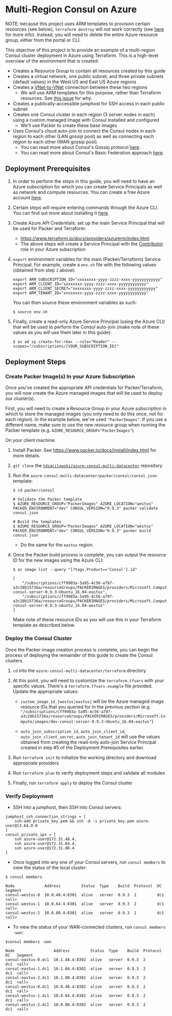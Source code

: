 # Multi-Region Consul on Azure

NOTE: because this project uses ARM templates to provision certain resources (see below), `terraform destroy` will not work correctly (see [here](https://www.terraform.io/docs/providers/azurerm/r/template_deployment.html) for more info). Instead, you will need to delete the entire Azure resource group, either from the portal or CLI.

This objective of this project is to provide an example of a multi-region Consul cluster deployment in Azure using Terraform.  This is a high-level overview of the environment that is created:

* Creates a Resource Group to contain all resources created by this guide
* Creates a virtual network, one public subnet, and three private subnets (default values) in the West US and East US Azure regions
* Creates a [VNet-to-VNet](https://docs.microsoft.com/en-us/azure/vpn-gateway/vpn-gateway-howto-vnet-vnet-resource-manager-portal) connection between these two regions
    * We will use ARM templates for this purpose, rather than Terraform resources. See [this issue](https://github.com/terraform-providers/terraform-provider-azurerm/pull/133) for why.
* Creates a publically-accessible jumphost for SSH access in each public subnet
* Creates one Consul cluster in each region (3 server nodes in each) using a custom managed image with Consul installed and configured
    * We'll use Packer to create these base images
* Uses Consul's cloud auto-join to connect the Consul nodes in each region to each other (LAN gossip pool) as well as connecting each region to each other (WAN gossip pool)
    * You can read more about Consul's Gossip protocol [here](https://www.consul.io/docs/internals/gossip.html).
    * You can read more about Consul's Basic Federation approach [here](https://www.consul.io/docs/guides/datacenters.html).

## Deployment Prerequisites

1. In order to perform the steps in this guide, you will need to have an Azure subscription for which you can create Service Principals as well as network and compute resources. You can create a free Azure account [here](https://azure.microsoft.com/en-us/free/).

2. Certain steps will require entering commands through the Azure CLI. You can find out more about installing it [here](https://docs.microsoft.com/en-us/cli/azure/install-azure-cli).

3. Create Azure API Credentials: set up the main Service Principal that will be used for Packer and Terraform:
    * https://www.terraform.io/docs/providers/azurerm/index.html
    * The above steps will create a Service Principal with the [Contributor](https://docs.microsoft.com/en-us/azure/active-directory/role-based-access-built-in-roles#contributor) role in your Azure subscription

4. `export` environment variables for the main (Packer/Terraform) Service Principal. For example, create a `env.sh` file with the following values (obtained from step `1` above):

    ```
    export ARM_SUBSCRIPTION_ID="xxxxxxxx-yyyy-zzzz-xxxx-yyyyyyyyyyyy"
    export ARM_CLIENT_ID="xxxxxxxx-yyyy-zzzz-xxxx-yyyyyyyyyyyy"
    export ARM_CLIENT_SECRET="xxxxxxxx-yyyy-zzzz-xxxx-yyyyyyyyyyyy"
    export ARM_TENANT_ID="xxxxxxxx-yyyy-zzzz-xxxx-yyyyyyyyyyyy"
    ```

    You can then source these environment variables as such:
    
    ```
    $ source env.sh
    ```

5. Finally, create a read-only Azure Service Principal (using the Azure CLI) that will be used to perform the Consul auto-join (make note of these values as you will use them later in this guide):

    ```
    $ az ad sp create-for-rbac --role="Reader" --scopes="/subscriptions/[YOUR_SUBSCRIPTION_ID]"
    ```

## Deployment Steps

### Create Packer Image(s) In your Azure Subscription

Once you've created the appropriate API credentials for Packer/Terraform, you will now create the Azure managed images that will be used to deploy our cluster(s).

First, you will need to create a Resource Group in your Azure subscription in which to store the managed images (you only need to do this once, not for each region). In the example below, we've used `"PackerImages"`. If you use a different name, make sure to use the new resource group when running the Packer template (e.g. `AZURE_RESOURCE_GROUP="PackerImages"`)

On your client machine:

1. Install Packer. See https://www.packer.io/docs/install/index.html for more details.

2. `git clone` the [`tdsacilowski/azure-consul-multi-datacenter`](https://github.com/tdsacilowski/azure-consul-multi-datacenter) repository

3. Run the `azure-consul-multi-datacenter/packer/consul/consul.json` template:

    ```
    $ cd packer/consul

    # Validate the Packer template
    $ AZURE_RESOURCE_GROUP="PackerImages" AZURE_LOCATION="westus" PACKER_ENVIRONMENT="dev" CONSUL_VERSION="0.9.3" packer validate consul.json

    # Build the templates
    $ AZURE_RESOURCE_GROUP="PackerImages" AZURE_LOCATION="westus" PACKER_ENVIRONMENT="dev" CONSUL_VERSION="0.9.3" packer build consul.json
    ```

    * Do the same for the `eastus` region.

4. Once the Packer build process is complete, you can output the resource ID for the new images using the Azure CLI:

    ```
    $ az image list --query "[?tags.Product=='Consul'].id"

    [
        "/subscriptions/cff9903a-5a95-4c56-a797-a3c28b15736a/resourceGroups/PACKERIMAGES/providers/Microsoft.Compute/images/dev-consul-server-0.9.3-Ubuntu_16.04-eastus",
        "/subscriptions/cff9903a-5a95-4c56-a797-a3c28b15736a/resourceGroups/PACKERIMAGES/providers/Microsoft.Compute/images/dev-consul-server-0.9.3-ubuntu_16.04-westus"
    ]
    ```

    Make note of these resource IDs as you will use this in your Terraform template as described below.

### Deploy the Consul Cluster

Once the Packer image creation process is complete, you can begin the process of deploying the remainder of this guide to create the Consul clusters.

1. `cd` into the `azure-consul-multi-datacenter/terraform` directory

2. At this point, you will need to customize the `terraform.tfvars` with your specific values. There's a `terraform.tfvars.example` file provided. Update the appropriate values:

    * `custom_image_id_[westus|eastus]` will be the Azure managed image resource IDs that you queried for in the previous section (e.g. `"/subscriptions/cff9903a-5a95-4c56-a797-a3c28b15736a/resourceGroups/PACKERIMAGES/providers/Microsoft.Compute/images/dev-consul-server-0.9.3-Ubuntu_16.04-eastus"`)

    * `auto_join_subscription_id`, `auto_join_client_id`, `auto_join_client_secret`, `auto_join_tenant_id` will use the values obtained from creating the read-only auto-join Service Principal created in step #5 of the Deployment Prerequisites earlier.

3. Run `terraform init` to initialize the working directory and download appropriate providers

4. Run `terraform plan` to verify deployment steps and validate all modules

5. Finally, run `terraform apply` to deploy the Consul cluster

### Verify Deployment

* SSH into a jumphost, then SSH into Consul servers:
```
jumphost_ssh_connection_strings = [
    ssh-add private_key.pem && ssh -A -i private_key.pem azure-user@13.64.0.0
]
consul_private_ips = [
    ssh azure-user@172.31.48.4,
    ssh azure-user@172.31.64.4,
    ssh azure-user@172.31.80.4
]
```

* Once logged into any one of your Consul servers, run `consul members` to view the status of the local cluster:

```
$ consul members

Node             Address         Status  Type    Build  Protocol  DC   Segment
consul-westus-0  10.0.48.4:8301  alive   server  0.9.3  2         dc1  <all>
consul-westus-1  10.0.64.4:8301  alive   server  0.9.3  2         dc1  <all>
consul-westus-2  10.0.80.4:8301  alive   server  0.9.3  2         dc1  <all>
```

* To view the status of your WAN-connected clusters, run `consul members -wan`:

```
$consul members -wan

Node                 Address         Status  Type    Build  Protocol  DC   Segment
consul-eastus-0.dc1  10.1.48.4:8302  alive   server  0.9.3  2         dc1  <all>
consul-eastus-1.dc1  10.1.64.4:8302  alive   server  0.9.3  2         dc1  <all>
consul-eastus-2.dc1  10.1.80.4:8302  alive   server  0.9.3  2         dc1  <all>
consul-westus-0.dc1  10.0.48.4:8302  alive   server  0.9.3  2         dc1  <all>
consul-westus-1.dc1  10.0.64.4:8302  alive   server  0.9.3  2         dc1  <all>
consul-westus-2.dc1  10.0.80.4:8302  alive   server  0.9.3  2         dc1  <all>
```
